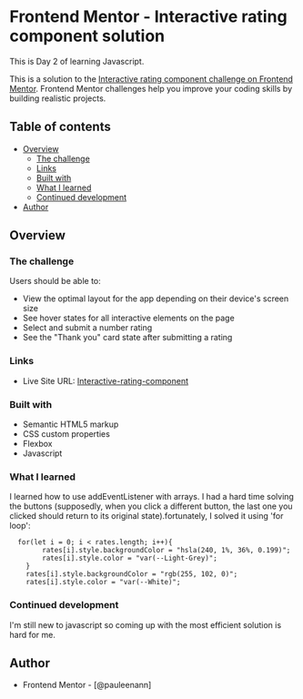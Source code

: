 # Frontend Mentor - Interactive rating component solution

This is Day 2 of learning Javascript.

This is a solution to the [Interactive rating component challenge on Frontend Mentor](https://www.frontendmentor.io/challenges/interactive-rating-component-koxpeBUmI). Frontend Mentor challenges help you improve your coding skills by building realistic projects.

## Table of contents

- [Overview](#overview)
  - [The challenge](#the-challenge)
  - [Links](#links)
  - [Built with](#built-with)
  - [What I learned](#what-i-learned)
  - [Continued development](#continued-development)
- [Author](#author)

## Overview

### The challenge

Users should be able to:

- View the optimal layout for the app depending on their device's screen size
- See hover states for all interactive elements on the page
- Select and submit a number rating
- See the "Thank you" card state after submitting a rating

### Links

- Live Site URL: [Interactive-rating-component](https://65d4a0ab75bf92d7520dccad--fastidious-bonbon-e77c34.netlify.app/)

### Built with

- Semantic HTML5 markup
- CSS custom properties
- Flexbox
- Javascript

### What I learned

I learned how to use addEventListener with arrays.
I had a hard time solving the buttons (supposedly, when you click a different button, the last one you clicked should return to its original state).fortunately, I solved it using 'for loop':

      for(let i = 0; i < rates.length; i++){
            rates[i].style.backgroundColor = "hsla(240, 1%, 36%, 0.199)";
            rates[i].style.color = "var(--Light-Grey)";
        }
        rates[i].style.backgroundColor = "rgb(255, 102, 0)";
        rates[i].style.color = "var(--White)";

### Continued development

I'm still new to javascript so coming up with the most efficient solution is hard for me.

## Author

- Frontend Mentor - [@pauleenann]
